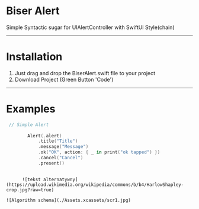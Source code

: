 # Biser Alert

Simple Syntactic sugar for UIAlertController with SwiftUI Style(chain)
 
____

# Installation

1. Just drag and drop the BiserAlert.swift file to your project
2. Download Project (Green Button 'Code')

____

# Examples

```swift
 // Simple Alert
 
        Alert(.alert)
            .title("Title")
            .message("Message")
            .ok("OK", action: { _ in print("ok tapped") })
            .cancel("Cancel")
            .present()
            
```

          ![tekst alternatywny](https://upload.wikimedia.org/wikipedia/commons/b/b4/HarlowShapley-crop.jpg?raw=true)
    
    ![Algorithm schema](./Assets.xcassets/scr1.jpg)


